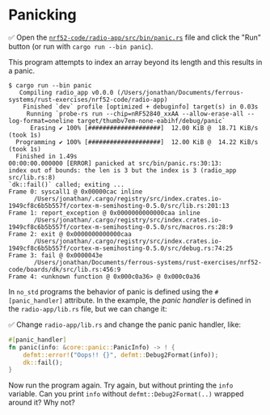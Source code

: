 # Panicking

✅ Open the [`nrf52-code/radio-app/src/bin/panic.rs`](../../nrf52-code/radio-app/src/bin/panic.rs) file and click the "Run" button (or run with `cargo run --bin panic`).

This program attempts to index an array beyond its length and this results in a panic.

```console
$ cargo run --bin panic
   Compiling radio_app v0.0.0 (/Users/jonathan/Documents/ferrous-systems/rust-exercises/nrf52-code/radio-app)
    Finished `dev` profile [optimized + debuginfo] target(s) in 0.03s
     Running `probe-rs run --chip=nRF52840_xxAA --allow-erase-all --log-format=oneline target/thumbv7em-none-eabihf/debug/panic`
      Erasing ✔ 100% [####################]  12.00 KiB @  18.71 KiB/s (took 1s)
  Programming ✔ 100% [####################]  12.00 KiB @  14.22 KiB/s (took 1s)
  Finished in 1.49s
00:00:00.000000 [ERROR] panicked at src/bin/panic.rs:30:13:
index out of bounds: the len is 3 but the index is 3 (radio_app src/lib.rs:8)
`dk::fail()` called; exiting ...
Frame 0: syscall1 @ 0x00000cac inline
       /Users/jonathan/.cargo/registry/src/index.crates.io-1949cf8c6b5b557f/cortex-m-semihosting-0.5.0/src/lib.rs:201:13
Frame 1: report_exception @ 0x0000000000000caa inline
       /Users/jonathan/.cargo/registry/src/index.crates.io-1949cf8c6b5b557f/cortex-m-semihosting-0.5.0/src/macros.rs:28:9
Frame 2: exit @ 0x0000000000000caa
       /Users/jonathan/.cargo/registry/src/index.crates.io-1949cf8c6b5b557f/cortex-m-semihosting-0.5.0/src/debug.rs:74:25
Frame 3: fail @ 0x0000043e
       /Users/jonathan/Documents/ferrous-systems/rust-exercises/nrf52-code/boards/dk/src/lib.rs:456:9
Frame 4: <unknown function @ 0x000c0a36> @ 0x000c0a36
```

In `no_std` programs the behavior of panic is defined using the `#[panic_handler]` attribute. In the example, the *panic handler* is defined in the `radio-app/lib.rs` file, but we can change it:

✅ Change `radio-app/lib.rs` and change the panic panic handler, like:

```rust ignore
#[panic_handler]
fn panic(info: &core::panic::PanicInfo) -> ! {
    defmt::error!("Oops!! {}", defmt::Debug2Format(info));
    dk::fail();
}
```

Now run the program again. Try again, but without printing the `info` variable. Can you print `info` without `defmt::Debug2Format(..)` wrapped around it? Why not?
